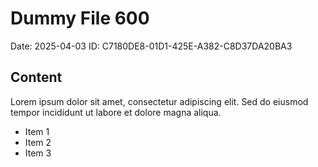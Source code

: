 # Dummy File 600

Date: 2025-04-03
ID: C7180DE8-01D1-425E-A382-C8D37DA20BA3

## Content

Lorem ipsum dolor sit amet, consectetur adipiscing elit.
Sed do eiusmod tempor incididunt ut labore et dolore magna aliqua.

* Item 1
* Item 2
* Item 3

